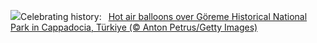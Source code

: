 ![](https://www.bing.com/th?id=OHR.GoremeTurkey_EN-US1897945450_UHD.jpg&w=1000)Celebrating history:&nbsp;&ensp;[Hot air balloons over Göreme Historical National Park in Cappadocia, Türkiye (© Anton Petrus/Getty Images)](https://www.bing.com/th?id=OHR.GoremeTurkey_EN-US1897945450_UHD.jpg)
<br><br/>
